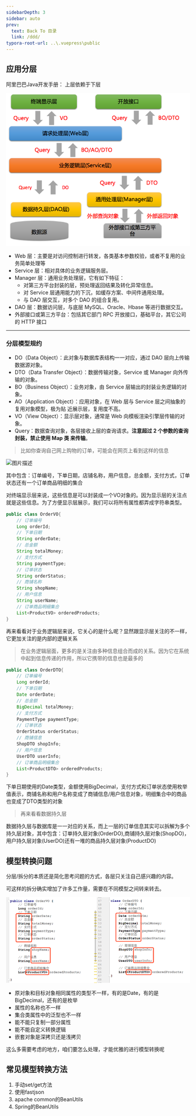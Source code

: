 ```yaml
---
sidebarDepth: 3
sidebar: auto
prev:
  text: Back To 目录
  link: /ddd/
typora-root-url: ..\.vuepress\public
---
```


## 应用分层

阿里巴巴Java开发手册： 上层依赖于下层

![图片描述](/images/designpattern/image-20230516090013160.png)

- Web 层：主要是对访问控制进行转发，各类基本参数校验，或者不复用的业务简单处理等
- Service 层：相对具体的业务逻辑服务层。
- Manager 层：通用业务处理层，它有如下特征： 
  - 对第三方平台封装的层，预处理返回结果及转化异常信息。 
  - 对 Service 层通用能力的下沉，如缓存方案、中间件通用处理。 
  - 与 DAO 层交互，对多个 DAO 的组合复用。
- DAO 层：数据访问层，与底层 MySQL、Oracle、Hbase 等进行数据交互。 
- 外部接口或第三方平台：包括其它部门 RPC 开放接口，基础平台，其它公司的 HTTP 接口

----------

### 分层模型规约

- DO（Data Object）：此对象与数据库表结构一一对应，通过 DAO 层向上传输数据源对象。 
- DTO（Data Transfer Object）：数据传输对象，Service 或 Manager 向外传输的对象。 
- BO（Business Object）：业务对象，由 Service 层输出的封装业务逻辑的对象。 
- AO（Application Object）：应用对象，在 Web 层与 Service 层之间抽象的复用对象模型，极为贴 近展示层，复用度不高。 
- VO（View Object）：显示层对象，通常是 Web 向模板渲染引擎层传输的对象。 
- Query：数据查询对象，各层接收上层的查询请求。**注意超过 2 个参数的查询封装，禁止使用 Map 类 来传输**。



> 比如你查询自己网上购物的订单，可能会在网页上看到这样的信息

![图片描述](D:/Github/q10viking.github.io/docs/.vuepress/public/images/designpattern/5d9f4cd70001e3a410760551.png)

其中包含：订单编号，下单日期，店铺名称，用户信息，总金额，支付方式，订单状态还有一个订单商品明细的集合

对终端显示层来说，这些信息是可以封装成一个VO对象的。因为显示层的关注点就是这些信息。为了方便显示层展示，我们可以将所有属性都弄成字符串类型。

```java
public class OrderVO{
	// 订单编号
    Long orderId;
    // 下单日期
    String orderDate;
    // 总金额
    String totalMoney;
    // 支付方式
    String paymentType;
    // 订单状态
    String orderStatus;
    // 商铺名称
    String shopName;
    // 用户信息
    String userName;
    // 订单商品明细集合
    List<ProductVO> orderedProducts;
}
```

再来看看对于业务逻辑层来说，它关心的是什么呢？显然跟显示层关注的不一样，它更加关注的是内部的逻辑关系

> 在业务逻辑层面，更多的是关注由多种信息组合而成的关系。因为它在系统中起到信息传递的作用，所以它携带的信息也是最多的

```java
public class OrderDTO{
    // 订单编号
    Long orderId;
    // 下单日期
    Date orderDate;
    // 总金额
    BigDecimal totalMoney;
    // 支付方式
    PaymentType paymentType;
    // 订单状态
    OrderStatus orderStatus;
    // 商铺信息
    ShopDTO shopInfo;
    // 用户信息
    UserDTO userInfo;
    // 订单商品明细集合
    List<ProductDTO> orderedProducts;
}
```

下单日期使用的Date类型，金额使用BigDecimal，支付方式和订单状态使用枚举值表示，商铺名称和用户名称变成了商铺信息/用户信息对象，明细集合中的商品也变成了DTO类型的对象

>  再来看看数据持久层

数据持久层与数据库是一一对应的关系，而上一层的订单信息其实可以拆解为多个持久层对象，其中包含：订单持久层对象(OrderDO),商铺持久层对象(ShopDO)，用户持久层对象(UserDO)还有一堆的商品持久层对象(ProductDO)



## 模型转换问题

分层/拆分的本质还是简化思考问题的方式，各层只关注自己感兴趣的内容。

可这样的拆分确实增加了许多工作量，需要在不同模型之间转来转去。

![图片描述](/images/designpattern/5d9f4a57000155f409360434.png)

- 原对象和目标对象相同属性的类型不一样，有的是Date，有的是BigDecimal，还有的是枚举
- 属性的名称也不一样
- 集合类属性中的泛型也不一样
- 能不能只复制一部分属性
- 能不能自定义转换逻辑
- 嵌套对象是深拷贝还是浅拷贝

这么多需要考虑的地方，咱们要怎么处理，才能优雅的进行模型转换呢





## 常见模型转换方法

1. 手动set/get方法
2. 使用fastjson
3. apache common的BeanUtils
4. Spring的BeanUtils
